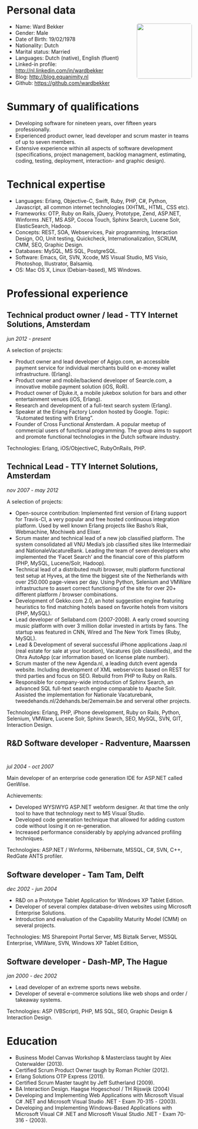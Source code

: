 # Personal data 

<img src="http://blog.equanimity.nl/images/portrait.jpg" width="150px" align="right" style="border-radius:5px;" />

- Name: Ward Bekker
- Gender: Male
- Date of Birth: 19/02/1978
- Nationality: Dutch 
- Marital status: Married
- Languages: Dutch (native), English (fluent)
- Linked-in profile: http://nl.linkedin.com/in/wardbekker
- Blog: http://blog.equanimity.nl
- Github: https://github.com/wardbekker

# Summary of qualifications 

- Developing software for nineteen years, over fifteen years professionally.
- Experienced product owner, lead developer and scrum master in teams of up to seven members.
-	Extensive experience within all aspects of software development (specifications, project management, backlog managment, estimating, coding, testing, deployment, interaction- and graphic design). 

# Technical expertise  

- Languages: Erlang, Objective-C, Swift, Ruby, PHP, C#, Python, Javascript, all common internet technologies (XHTML, HTML, CSS etc).
- Frameworks: OTP, Ruby on Rails, jQuery, Prototype, Zend, ASP.NET, Winforms .NET, MS ASP, Cocoa Touch, Sphinx Search, Lucene Solr, ElasticSearch, Hadoop. 
- Concepts: REST, SOA, Webservices, Pair programming, Interaction Design, OO, Unit testing, Quickcheck, Internationalization, SCRUM, CMM, SEO, Graphic Design.
- Databases: MySQL, MS SQL, PostgreSQL.
- Software: Emacs, Git, SVN, Xcode, MS Visual Studio, MS Visio, Photoshop, Illustrator, Balsamiq.
- OS: Mac OS X, Linux (Debian-based), MS Windows. 

# Professional experience

## Technical product owner / lead - TTY Internet Solutions, Amsterdam

_jun 2012 - present_

A selection of projects:
- Product owner and lead developer of Agigo.com, an accessible payment service for individual merchants build on e-money wallet infrastructure. (Erlang).
- Product owner and mobile/backend developer of Searcle.com, a innovative mobile payment solution (iOS, RoR).
- Product owner of Djuke.it, a mobile jukebox solution for bars and other entertainment venues (iOS, Erlang).
- Research and development of a full-text search system (Erlang).
- Speaker at the Erlang Factory London hosted by Google. Topic: “Automated testing with Erlang”.
- Founder of Cross Functional Amsterdam. A popular meetup of commercial users of functional programming. The group aims to support and promote functional technologies in the Dutch software industry.

Technologies: Erlang, iOS/ObjectiveC, RubyOnRails, PHP.

## Technical Lead - TTY Internet Solutions, Amsterdam

_nov 2007 - may 2012_

A selection of projects: 
- Open-source contribution: Implemented first version of Erlang support for Travis-CI, a very popular and free hosted continuous integration platform. Used by well known Erlang projects like Basho’s Riak, Webmachine, Mochiweb and Elixer. 
- Scrum master and technical lead of a new job classified platform. The system consolidated all VNU Media’s job classified sites like Intermediair and NationaleVacatureBank. Leading the team of seven developers who implemented the ‘Facet Search’ and the financial core of this platform (PHP, MySQL, Lucene/Solr, Hadoop).
- Technical lead of a distributed multi browser, multi platform functional test setup at Hyves, at the time the biggest site of the Netherlands with over 250.000 page-views per day. Using Python, Selenium and VMWare infrastructure to assert correct functioning of the site for over 20+ different platform / browser combinations.
- Development of Gekko.com 2.0, an hotel suggestion engine 	featuring heuristics to find matching hotels based on favorite hotels from visitors (PHP, MySQL). 
- Lead developer of Sellaband.com (2007-2008). A early crowd sourcing music platform with over 3 million dollar invested in artists by fans. The startup was featured in CNN, Wired and The New York Times (Ruby, MySQL). 
- Lead & Development of several successful iPhone applications Jaap.nl (real estate for sale at your location), Vacatures (job classifieds), and the Ohra AutoApp (car information based on license plate number).
- Scrum master of the new Agenda.nl, a leading dutch event agenda website. Including development of XML webservices based on REST for third parties and focus on SEO. Rebuild from PHP to Ruby on Rails.
- Responsible for company-wide introduction of Sphinx Search, an advanced SQL full-text search engine comparable to Apache Solr. Assisted the implementation for Nationale Vacaturebank, tweedehands.nl/2dehands.be/2ememain.be and serveral other projects. 

Technologies: Erlang, PHP, iPhone development, Ruby on Rails, Python, Selenium, VMWare, Lucene Solr, Sphinx Search, SEO, MySQL, SVN, GIT, Interaction Design.

## R&D Software developer - Radventure, Maarssen  
_jul 2004 - oct 2007_

Main developer of an enterprise code generation IDE for ASP.NET called GenWise. 

Achievements: 
- Developed WYSIWYG ASP.NET webform designer. At that time the only tool to have that technology next to MS Visual Studio.
- Developed code generation technique that allowed for adding custom code without losing it on re-generation.
- Increased performance considerably by applying advanced profiling techniques.

Technologies: ASP.NET / Winforms, NHibernate, MSSQL, C#, SVN, C++, RedGate ANTS profiler. 

## Software developer - Tam Tam, Delft 

_dec 2002 - jun 2004_

- R&D on a Prototype Tablet Application for Windows XP Tablet Edition.
- Developer of several complex database-driven websites using Microsoft Enterprise Solutions.
- Introduction and evaluation of the Capability Maturity Model (CMM) on several projects.

Technologies: MS Sharepoint Portal Server, MS Biztalk Server, MSSQL Enterprise, VMWare, SVN, Windows XP Tablet Edition, 

## Software developer - Dash-MP, The Hague

_jan 2000 - dec 2002_

- Lead developer of an extreme sports news website.
- Developer of several e-commerce solutions like web shops and order / takeaway systems. 

Technologies: ASP (VBScript), PHP, MS SQL, SEO, Graphic Design & Interaction Design. 

# Education

- Business Model Canvas Workshop & Masterclass taught by Alex Osterwalder (2013).
- Certified Scrum Product Owner taugh by Roman Pichler (2012).
- Erlang Solutions OTP Express (2011).
- Certified Scrum Master taught by Jeff Sutherland (2009).
- BA Interaction Design. Haagse Hogeschool / TH Rijswijk (2004)
- Developing and Implementing Web Applications with Microsoft Visual C# .NET and Microsoft Visual Studio .NET - Exam 70-315 - (2003).
- Developing and Implementing Windows-Based Applications with Microsoft Visual C# .NET and Microsoft Visual Studio .NET - Exam 70-316 - (2003).